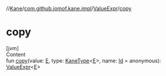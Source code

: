 //[Kane](../../index.md)/[com.github.jomof.kane.impl](../index.md)/[ValueExpr](index.md)/[copy](copy.md)



# copy  
[jvm]  
Content  
fun [copy](copy.md)(value: [E](index.md), type: [KaneType](../../com.github.jomof.kane.impl.types/-kane-type/index.md)<[E](index.md)>, name: [Id](../index.md#%5Bcom.github.jomof.kane.impl%2FId%2F%2F%2FPointingToDeclaration%2F%5D%2FClasslikes%2F-1631018524) = anonymous): [ValueExpr](index.md)<[E](index.md)>  



